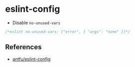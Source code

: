 # eslint-config

- Disable `no-unused-vars`

```js
/*eslint no-unused-vars: ["error", { "args": "none" }]*/
```

## References

- [antfu/eslint-config](https://github.com/antfu/eslint-config)

